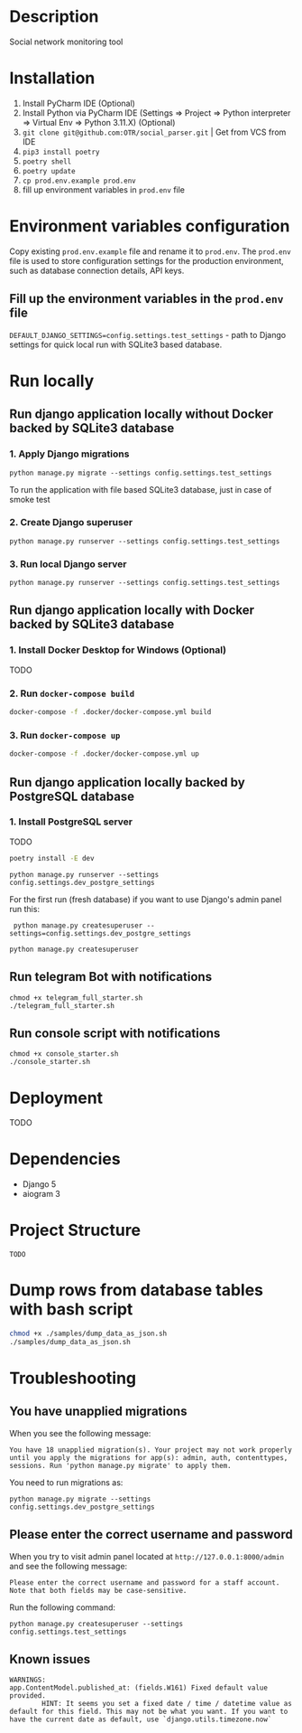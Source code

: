 # Description

Social network monitoring tool
 
# Installation

1. Install PyCharm IDE (Optional)
2. Install Python via PyCharm IDE (Settings => Project => Python interpreter => Virtual Env => Python 3.11.X) (Optional)
3. `git clone git@github.com:OTR/social_parser.git` | Get from VCS from IDE
4. `pip3 install poetry`
5. `poetry shell`
6. `poetry update`
7. `cp prod.env.example prod.env`
8. fill up environment variables in `prod.env` file

# Environment variables configuration

Copy existing `prod.env.example` file and rename it to `prod.env`.
The `prod.env` file is used to store configuration settings for the production environment,
such as database connection details, API keys.

## Fill up the environment variables in the `prod.env` file

`DEFAULT_DJANGO_SETTINGS=config.settings.test_settings` - path to Django settings for quick local run with SQLite3 based database.

# Run locally

## Run django application locally without Docker backed by SQLite3 database

### 1. Apply Django migrations

`python manage.py migrate --settings config.settings.test_settings`

To run the application with file based SQLite3 database, just in case of smoke test

### 2. Create Django superuser

`python manage.py runserver --settings config.settings.test_settings`

### 3. Run local Django server

`python manage.py runserver --settings config.settings.test_settings`

## Run django application locally with Docker backed by SQLite3 database

### 1. Install Docker Desktop for Windows (Optional)

TODO

### 2. Run `docker-compose build`

```bash
docker-compose -f .docker/docker-compose.yml build
```

### 3. Run `docker-compose up`

```bash
docker-compose -f .docker/docker-compose.yml up
```

## Run django application locally backed by PostgreSQL database

### 1. Install PostgreSQL server

TODO


```bash
poetry install -E dev
```

`python manage.py runserver --settings config.settings.dev_postgre_settings`

For the first run (fresh database) if you want to use Django's admin panel run this:

` python manage.py createsuperuser --settings=config.settings.dev_postgre_settings`

`python manage.py createsuperuser`

## Run telegram Bot with notifications

```shell
chmod +x telegram_full_starter.sh
./telegram_full_starter.sh
```

## Run console script with notifications

```shell
chmod +x console_starter.sh
./console_starter.sh
```

# Deployment

TODO

# Dependencies

  * Django 5
  * aiogram 3

# Project Structure

```text
TODO
```

# Dump rows from database tables with bash script

```bash
chmod +x ./samples/dump_data_as_json.sh
./samples/dump_data_as_json.sh
```

# Troubleshooting

## You have unapplied migrations

When you see the following message:

`You have 18 unapplied migration(s). Your project may not work properly until you apply the migrations for app(s): admin, auth, contenttypes, sessions.
Run 'python manage.py migrate' to apply them.`

You need to run migrations as:

`python manage.py migrate --settings config.settings.dev_postgre_settings`

## Please enter the correct username and password

When you try to visit admin panel located at `http://127.0.0.1:8000/admin` and see the following message:
```text
Please enter the correct username and password for a staff account. Note that both fields may be case-sensitive.
```

Run the following command:

`python manage.py createsuperuser --settings config.settings.test_settings`


## Known issues

```text
WARNINGS:
app.ContentModel.published_at: (fields.W161) Fixed default value provided.
        HINT: It seems you set a fixed date / time / datetime value as default for this field. This may not be what you want. If you want to have the current date as default, use `django.utils.timezone.now`
```
